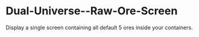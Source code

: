 # Dual-Universe--Raw-Ore-Screen
Display a single screen containing all default 5 ores inside your containers.
